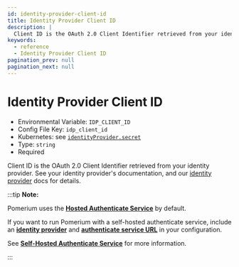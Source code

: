 ```yaml
---
id: identity-provider-client-id
title: Identity Provider Client ID
description: |
  Client ID is the OAuth 2.0 Client Identifier retrieved from your identity provider.
keywords:
  - reference
  - Identity Provider Client ID
pagination_prev: null
pagination_next: null
---
```


# Identity Provider Client ID

- Environmental Variable: `IDP_CLIENT_ID`
- Config File Key: `idp_client_id`
- Kubernetes: see [`identityProvider.secret`](/docs/deploying/k8s/reference#identityprovider)
- Type: `string`
- Required

Client ID is the OAuth 2.0 Client Identifier retrieved from your identity provider. See your identity provider's documentation, and our [identity provider](/docs/identity-providers/) docs for details.


:::tip **Note:**

Pomerium uses the [**Hosted Authenticate Service**](/docs/capabilities/hosted-authenticate-service) by default. 

If you want to run Pomerium with a self-hosted authenticate service, include an [**identity provider**](/docs/identity-providers) and [**authenticate service URL**](/docs/reference/authenticate-service-url) in your configuration. 

See [**Self-Hosted Authenticate Service**](/docs/capabilities/self-hosted-authenticate-service) for more information.

:::